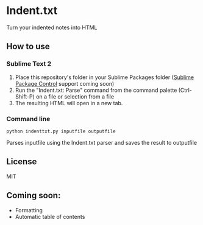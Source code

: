 # Indent.txt
Turn your indented notes into HTML

## How to use

### Sublime Text 2
1. Place this repository's folder in your Sublime Packages folder ([Sublime Package Control](http://wbond.net/sublime_packages/package_control) support coming soon)
2. Run the "Indent.txt: Parse" command from the command palette (Ctrl-Shift-P) on a file or selection from a file
3. The resulting HTML will open in a new tab.

### Command line

    python indenttxt.py inputfile outputfile
    
Parses inputfile using the Indent.txt parser and saves the result to outputfile

## License
MIT

## Coming soon:
* Formatting
* Automatic table of contents